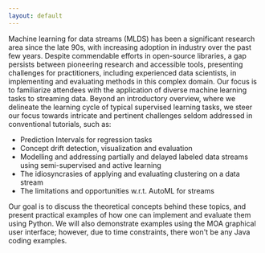 ```yaml
---
layout: default
---
```


Machine learning for data streams (MLDS) has been a significant research area since the late 90s, with increasing adoption in industry over the past few years.
Despite commendable efforts in open-source libraries, a gap persists between pioneering research and accessible tools, presenting challenges for practitioners, including experienced data scientists, in implementing and evaluating methods in this complex domain. Our focus is to familiarize attendees with the application of diverse machine learning tasks to streaming data. Beyond an introductory overview, where we delineate the learning cycle of typical supervised learning tasks, we steer our focus towards intricate and pertinent challenges seldom addressed in conventional tutorials, such as:
- Prediction Intervals for regression tasks
- Concept drift detection, visualization and evaluation
- Modelling and addressing partially and delayed labeled data streams using semi-supervised and active learning
- The idiosyncrasies of applying and evaluating clustering on a data stream
- The limitations and opportunities w.r.t. AutoML for streams

Our goal is to discuss the theoretical concepts behind these topics, and present practical examples of how one can implement and evaluate them using Python. We will also demonstrate examples using the MOA graphical user interface; however, due to time constraints, there won't be any Java coding examples.
